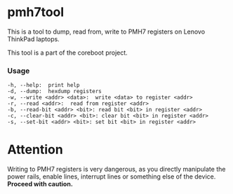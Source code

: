 # pmh7tool

This is a tool to dump, read from, write to PMH7 registers on Lenovo ThinkPad laptops. 

This tool is a part of the coreboot project.

### Usage

	-h, --help:  print help
	-d, --dump:  hexdump registers
	-w, --write <addr> <data>:  write <data> to register <addr>
	-r, --read <addr>:  read from register <addr>
	-b, --read-bit <addr> <bit>: read bit <bit> in register <addr>
	-c, --clear-bit <addr> <bit>: clear bit <bit> in register <addr>
	-s, --set-bit <addr> <bit>: set bit <bit> in register <addr>

# Attention

Writing to PMH7 registers is very dangerous, as you directly manipulate the power rails, enable lines, interrupt lines or something else of the device. **Proceed with caution.**
